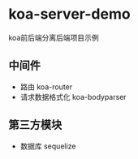 # koa-server-demo
koa前后端分离后端项目示例

## 中间件

* 路由 koa-router
* 请求数据格式化 koa-bodyparser

## 第三方模块

* 数据库 sequelize

